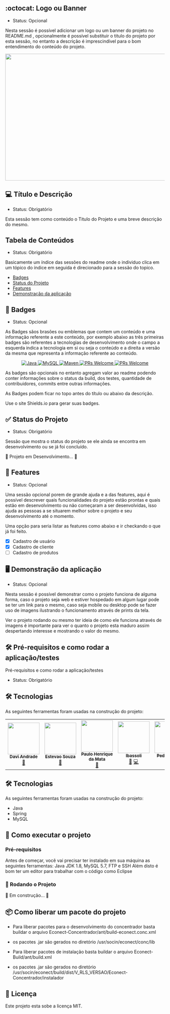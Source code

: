 
## :octocat: Logo ou Banner 

- Status: Opcional

Nesta sessão é possível adicionar um logo ou um banner do projeto no README.md , opcionalmente é possível substituir o titulo do projeto por esta sessão, no entanto a descrição é imprescindível para o bom entendimento do conteúdo do projeto.


 <p align="center">
<img src="https://static.wixstatic.com/media/b62a2d_974c250fd60542b1b2195291096a6c91~mv2.png" width="750px" height="400px"/></p>
    



## 💻 Título e Descrição
- Status: Obrigatório

Esta sessão tem como conteúdo o Titulo do Projeto e uma breve descrição do mesmo.

## Tabela de Conteúdos

- Status: Obrigatório

Basicamente um índice das sessões do readme onde o individuo clica em um tópico do índice em seguida é direcionado para a sessão do topico.

- [Badges](#-Badges)
- [Status do Projeto](#-Status-do-Projeto)
- [Features](#-Features)
- [Demonstração da aplicação](#-Demonstração-da-aplicação)



## 🌠 Badges

- Status: Opcional

As Badges sãos brasões ou emblemas que contem um conteúdo e uma informação referente a este conteúdo, por exemplo abaixo as três primeiras badges são referentes a tecnologias de desenvolvimento onde o campo a esquerda indica a tecnologia em si ou seja o conteúdo e a direita  a versão da mesma que representa a informação referente ao conteúdo. 

<p align="center"> 
  <a href="https://www.java.com">
    <img src="https://img.shields.io/badge/Java-v1.8-orange" alt="Java">
  </a>
  <a href="https://www.mysql.com">
      <img src="https://img.shields.io/badge/MySQL-v1.7-blue" alt="MySQL">
  </a>
  <a href="https://maven.apache.org/">
      <img src="https://img.shields.io/badge/Maven-v2.8-blueviolet" alt="Maven">
  </a>
  <a href="http://makeapullrequest.com">
    <img src="https://img.shields.io/badge/progress-40%25-brightgreen.svg" alt="PRs Welcome">
  </a>
  <a href="http://makeapullrequest.com">
    <img src="https://img.shields.io/badge/contribuition-welcome-brightgreen.svg" alt="PRs Welcome">
  </a>
</p>

As badges são opcionais no entanto agregam valor ao readme podendo conter informações sobre o status da build, dos testes,  quantidade de contribuidores, commits entre outras informações.

As Badges podem ficar no topo antes do título ou abaixo da descrição. 

Use o site Shields.io para gerar suas badges.

## ✅ Status do Projeto

- Status: Obrigatório

Sessão que mostra o status do projeto se ele ainda se encontra em desenvolvimento ou se já foi concluído.

🚧 Projeto em Desenvolvimento... 🚧


## 💫 Features

- Status: Opcional

Uma sessão opcional porem de grande ajuda e a das features, aqui é possível descrever quais funcionalidades do projeto estão prontas e quais estão em desenvolvimento ou não começaram a ser desenvolvidas, isso ajuda as pessoas a se situarem melhor sobre o projeto e seu desenvolvimento até o momento.

Uma opção para seria listar as features como abaixo e ir checkando o que já foi feito.

- [x] Cadastro de usuário
- [x] Cadastro de cliente
- [ ] Cadastro de produtos

## 🖥 Demonstração da aplicação

- Status: Opcional

Nesta sessão é possível demonstrar como o projeto funciona de alguma forma, caso o projeto seja web e estiver hospedado em algum lugar pode se ter um link para o mesmo, caso seja mobile ou desktop pode se fazer uso de imagens ilustrando o funcionamento através de prints da tela.

Ver o projeto rodando ou mesmo ter ideia de como ele funciona através de imagens é importante para ver o quanto o projeto esta maduro assim despertando interesse e mostrando o valor do mesmo.


## 🛠 Pré-requisitos e como rodar a aplicação/testes

Pré-requisitos e como rodar a aplicação/testes

- Status: Obrigatório



## 🛠 Tecnologias

As seguintes ferramentas foram usadas na construção do projeto:

<table>
  <tr>
   <td align="center"><a href="http://www.socin.com.br"><img src="https://avatars.githubusercontent.com/u/45698040?v=4" width="100px;" alt=""/><br /><sub><b>Davi  Andrade</b></sub></a><br /><a href="#" title="Code">👀</a></td>
<td align="center"><a href="http://www.socin.com.br"><img src="https://avatars.githubusercontent.com/u/60893574?v=4" width="100px;" alt=""/><br /><sub><b>Estevao Souza</b></sub></a><br /><a href="#" title="Code">👀</a></td>       
    <td align="center"><a href="http://www.socin.com.br"><img src="https://avatars.githubusercontent.com/u/928861?v=4?s=100" width="100px;" alt=""/><br /><sub><b>Paulo Henrique da Mata</b></sub></a><br /><a href="https://github.com/socin-econect/econect/pulls?q=is%3Apr+reviewed-by%3Apmata" title="Reviewed Pull Requests">👀</a></td>
    <td align="center"><a href="https://github.com/lbassoli"><img src="https://avatars.githubusercontent.com/u/19332278?v=4?s=100" width="100px;" alt=""/><br /><sub><b>lbassoli</b></sub></a><br /><a href="https://github.com/socin-econect/econect/pulls?q=is%3Apr+reviewed-by%3Albassoli" title="Reviewed Pull Requests">👀</a> <a href="https://github.com/socin-econect/econect/commits?author=lbassoli" title="Code">💻</a></td>
    <td align="center"><a href="https://github.com/pedrobianco"><img src="https://avatars.githubusercontent.com/u/27033867?v=4?s=100" width="100px;" alt=""/><br /><sub><b>Pedro Bianco</b></sub></a><br /><a href="https://github.com/socin-econect/econect/commits?author=pedrobianco" title="Code">💻</a></td>
  </tr>
</table>

## 🛠 Tecnologias

As seguintes ferramentas foram usadas na construção do projeto:

- Java
- Spring
- MySQL


## 🚀 Como executar o projeto

### Pré-requisitos

Antes de começar, você vai precisar ter instalado em sua máquina as seguintes ferramentas:
Java JDK 1.8, MySQL 5.7, FTP e SSH
Além disto é bom ter um editor para trabalhar com o código como Eclipse

### 🎲 Rodando o Projeto

🚧 Em construção... 🚧

## 📦 Como liberar um pacote do projeto

- Para liberar pacotes para o desenvolvimento do concentrador basta buildar o arquivo Econect-Concentrador/ant/build-econect.conc.xml
- os pacotes .jar são gerados no diretório /usr/socin/econect/conc/lib

- Para liberar pacotes de instalação basta buildar o arquivo Econect-Build/ant/build.xml
- os pacotes .jar são gerados no diretório /usr/socin/econect/build/dist/V_RLS_VERSAO/Econect-Concentrador/instalador




## 📝 Licença

Este projeto esta sobe a licença MIT.
